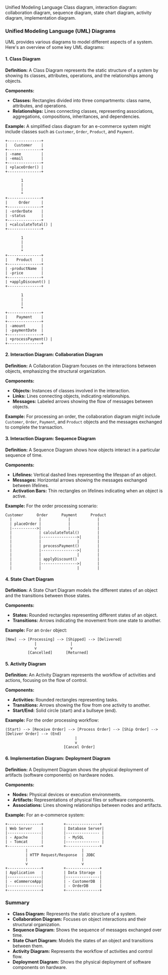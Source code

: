 Unified Modeling Language Class diagram, interaction diagram: collaboration
diagram, sequence diagram, state chart diagram, activity diagram, implementation
diagram.


### Unified Modeling Language (UML) Diagrams

UML provides various diagrams to model different aspects of a system. Here's an overview of some key UML diagrams:

#### 1. Class Diagram

**Definition:**
A Class Diagram represents the static structure of a system by showing its classes, attributes, operations, and the relationships among objects.

**Components:**
- **Classes:** Rectangles divided into three compartments: class name, attributes, and operations.
- **Relationships:** Lines connecting classes, representing associations, aggregations, compositions, inheritances, and dependencies.

**Example:**
A simplified class diagram for an e-commerce system might include classes such as `Customer`, `Order`, `Product`, and `Payment`.

```
+---------------+
|   Customer    |
+---------------+
| -name         |
| -email        |
+---------------+
| +placeOrder() |
+---------------+

       1
       |
       |
       *  
+---------------+
|     Order     |
+---------------+
| -orderDate    |
| -status       |
+---------------+
| +calculateTotal() |
+---------------+

       1
       |
       |
       *
+---------------+
|    Product    |
+---------------+
| -productName  |
| -price        |
+---------------+
| +applyDiscount() |
+---------------+

       1
       |
       |
       *
+---------------+
|    Payment    |
+---------------+
| -amount       |
| -paymentDate  |
+---------------+
| +processPayment() |
+---------------+
```

#### 2. Interaction Diagram: Collaboration Diagram

**Definition:**
A Collaboration Diagram focuses on the interactions between objects, emphasizing the structural organization.

**Components:**
- **Objects:** Instances of classes involved in the interaction.
- **Links:** Lines connecting objects, indicating relationships.
- **Messages:** Labeled arrows showing the flow of messages between objects.

**Example:**
For processing an order, the collaboration diagram might include `Customer`, `Order`, `Payment`, and `Product` objects and the messages exchanged to complete the transaction.

#### 3. Interaction Diagram: Sequence Diagram

**Definition:**
A Sequence Diagram shows how objects interact in a particular sequence of time.

**Components:**
- **Lifelines:** Vertical dashed lines representing the lifespan of an object.
- **Messages:** Horizontal arrows showing the messages exchanged between lifelines.
- **Activation Bars:** Thin rectangles on lifelines indicating when an object is active.

**Example:**
For the order processing scenario:

```
Customer      Order      Payment      Product
  |            |            |            |
  | placeOrder |            |            |
  |----------->|            |            |
  |            | calculateTotal()        |
  |            |---------------->|       |
  |            |                |        |
  |            | processPayment()        |
  |            |---------------->|       |
  |            |                |        |
  |            | applyDiscount()         |
  |            |---------------->|       |
  |            |                |        |
```

#### 4. State Chart Diagram

**Definition:**
A State Chart Diagram models the different states of an object and the transitions between those states.

**Components:**
- **States:** Rounded rectangles representing different states of an object.
- **Transitions:** Arrows indicating the movement from one state to another.

**Example:**
For an `Order` object:
```
[New] --> [Processing] --> [Shipped] --> [Delivered]
             |               |
             v               v
          [Cancelled]      [Returned]
```

#### 5. Activity Diagram

**Definition:**
An Activity Diagram represents the workflow of activities and actions, focusing on the flow of control.

**Components:**
- **Activities:** Rounded rectangles representing tasks.
- **Transitions:** Arrows showing the flow from one activity to another.
- **Start/End:** Solid circle (start) and a bullseye (end).

**Example:**
For the order processing workflow:
```
(Start) --> [Receive Order] --> [Process Order] --> [Ship Order] --> [Deliver Order] --> (End)
                               |
                               v
                          [Cancel Order]
```

#### 6. Implementation Diagram: Deployment Diagram

**Definition:**
A Deployment Diagram shows the physical deployment of artifacts (software components) on hardware nodes.

**Components:**
- **Nodes:** Physical devices or execution environments.
- **Artifacts:** Representations of physical files or software components.
- **Associations:** Lines showing relationships between nodes and artifacts.

**Example:**
For an e-commerce system:
```
+---------------+         +---------------+
| Web Server    |         | Database Server|
|---------------|         |--------------- |
| - Apache      |         | - MySQL        |
| - Tomcat      |         |--------------- |
+---------------+         +---------------+
         |                        |
         | HTTP Request/Response  | JDBC
         |                        |
         v                        v
+---------------+         +---------------+
| Application   |         | Data Storage  |
|---------------|         |---------------|
| - eCommerceApp|         | - CustomerDB  |
|---------------|         | - OrderDB     |
+---------------+         +---------------+
```

### Summary

- **Class Diagram:** Represents the static structure of a system.
- **Collaboration Diagram:** Focuses on object interactions and their structural organization.
- **Sequence Diagram:** Shows the sequence of messages exchanged over time.
- **State Chart Diagram:** Models the states of an object and transitions between them.
- **Activity Diagram:** Represents the workflow of activities and control flow.
- **Deployment Diagram:** Shows the physical deployment of software components on hardware.